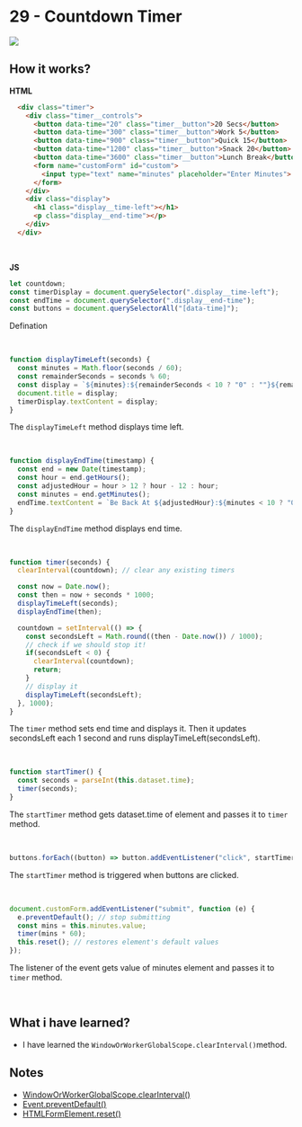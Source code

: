 # 29 - Countdown Timer

![](https://github.com/erhanersoz/JavaScript30/blob/master/Screenshots/demo_29.gif?raw=true)

## How it works?

**HTML**

```html
  <div class="timer">
    <div class="timer__controls">
      <button data-time="20" class="timer__button">20 Secs</button>
      <button data-time="300" class="timer__button">Work 5</button>
      <button data-time="900" class="timer__button">Quick 15</button>
      <button data-time="1200" class="timer__button">Snack 20</button>
      <button data-time="3600" class="timer__button">Lunch Break</button>
      <form name="customForm" id="custom">
        <input type="text" name="minutes" placeholder="Enter Minutes">
      </form>
    </div>
    <div class="display">
      <h1 class="display__time-left"></h1>
      <p class="display__end-time"></p>
    </div>
  </div>
```

<br/>

**JS**

```js
let countdown;
const timerDisplay = document.querySelector(".display__time-left");
const endTime = document.querySelector(".display__end-time");
const buttons = document.querySelectorAll("[data-time]");
```
Defination

<br/>

```js
function displayTimeLeft(seconds) {
  const minutes = Math.floor(seconds / 60);
  const remainderSeconds = seconds % 60;
  const display = `${minutes}:${remainderSeconds < 10 ? "0" : ""}${remainderSeconds}`;
  document.title = display;
  timerDisplay.textContent = display;
}
```
The `displayTimeLeft` method displays time left.

<br/>

```js
function displayEndTime(timestamp) {
  const end = new Date(timestamp);
  const hour = end.getHours();
  const adjustedHour = hour > 12 ? hour - 12 : hour;
  const minutes = end.getMinutes();
  endTime.textContent = `Be Back At ${adjustedHour}:${minutes < 10 ? "0" : ""}${minutes}`;
}
```

The `displayEndTime` method displays end time.

<br/>

```js
function timer(seconds) {
  clearInterval(countdown); // clear any existing timers

  const now = Date.now();
  const then = now + seconds * 1000;
  displayTimeLeft(seconds);
  displayEndTime(then);

  countdown = setInterval(() => {
    const secondsLeft = Math.round((then - Date.now()) / 1000);
    // check if we should stop it!
    if(secondsLeft < 0) {
      clearInterval(countdown);
      return;
    }
    // display it
    displayTimeLeft(secondsLeft);
  }, 1000);
}
```

The `timer` method sets end time and displays it. Then it updates secondsLeft each 1 second and runs displayTimeLeft(secondsLeft).

<br/>

```js
function startTimer() {
  const seconds = parseInt(this.dataset.time);
  timer(seconds);
}
```

The `startTimer` method gets dataset.time of element and passes it to `timer` method.

<br/>

```js
buttons.forEach((button) => button.addEventListener("click", startTimer));
```

The `startTimer` method is triggered when buttons are clicked.

<br/>

```js
document.customForm.addEventListener("submit", function (e) {
  e.preventDefault(); // stop submitting
  const mins = this.minutes.value;
  timer(mins * 60);
  this.reset(); // restores element's default values
});
```

The listener of the event gets value of minutes element and passes it to `timer` method.

<br/>

## What i have learned?

- I have learned the `WindowOrWorkerGlobalScope.clearInterval()`method.


## Notes

- [WindowOrWorkerGlobalScope.clearInterval()](https://developer.mozilla.org/en-US/docs/Web/API/WindowOrWorkerGlobalScope/clearInterval)
- [Event.preventDefault\(\)](https://developer.mozilla.org/en-US/docs/Web/API/Event/preventDefault)
- [HTMLFormElement.reset\(\)](https://developer.mozilla.org/en-US/docs/Web/API/HTMLFormElement/reset)
